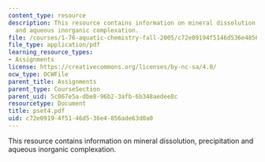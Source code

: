 ```yaml
---
content_type: resource
description: This resource contains information on mineral dissolution, precipitation
  and aqueous inorganic complexation.
file: /courses/1-76-aquatic-chemistry-fall-2005/c72e09194f5146d536e4856ade63d0a0_pset4.pdf
file_type: application/pdf
learning_resource_types:
- Assignments
license: https://creativecommons.org/licenses/by-nc-sa/4.0/
ocw_type: OCWFile
parent_title: Assignments
parent_type: CourseSection
parent_uid: 5c067e5a-dbe8-96b2-3afb-6b348aedee8c
resourcetype: Document
title: pset4.pdf
uid: c72e0919-4f51-46d5-36e4-856ade63d0a0
---
```

This resource contains information on mineral dissolution, precipitation and aqueous inorganic complexation.